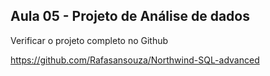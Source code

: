 ## Aula 05 - Projeto de Análise de dados

Verificar o projeto completo no Github

https://github.com/Rafasansouza/Northwind-SQL-advanced
